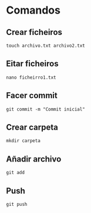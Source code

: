 # Comandos

## Crear ficheiros

    touch archivo.txt archivo2.txt

## Eitar ficheiros

    nano ficheirro1.txt

## Facer commit

    git commit -m "Commit inicial"

## Crear carpeta

    mkdir carpeta

## Añadir archivo

    git add

## Push

    git push